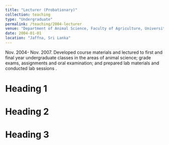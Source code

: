 ```yaml
---
title: "Lecturer (Probationary)"
collection: teaching
type: "Undergraduate"
permalink: /teaching/2004-lecturer
venue: "Department of Animal Science, Faculty of Agriculture, University of Jaffna, Sri Lanka"
date: 2004-01-01
location: "Jaffna, Sri Lanka"
---
```


Nov. 2004- Nov. 2007. Developed course materials and lectured to first and final year undergraduate classes in the areas of animal science; grade exams, assignments and oral examination; and prepared lab materials and conducted lab sessions .

Heading 1
======

Heading 2
======

Heading 3
======